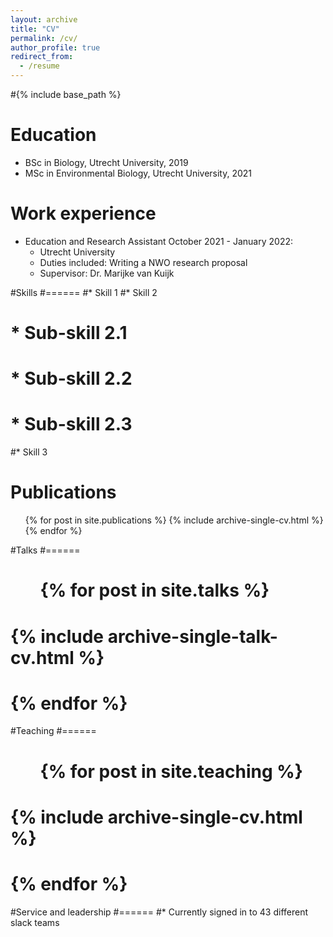 ```yaml
---
layout: archive
title: "CV"
permalink: /cv/
author_profile: true
redirect_from:
  - /resume
---
```


#{% include base_path %}

Education
======
* BSc in Biology, Utrecht University, 2019
* MSc in Environmental Biology, Utrecht University, 2021


Work experience
======
* Education and Research Assistant October 2021 - January 2022: 
  * Utrecht University
  * Duties included: Writing a NWO research proposal
  * Supervisor: Dr. Marijke van Kuijk

  
#Skills
#======
#* Skill 1
#* Skill 2
 # * Sub-skill 2.1
 # * Sub-skill 2.2
 # * Sub-skill 2.3
#* Skill 3

Publications
======
  <ul>{% for post in site.publications %}
    {% include archive-single-cv.html %}
  {% endfor %}</ul>
  
#Talks
#======
 # <ul>{% for post in site.talks %}
 #   {% include archive-single-talk-cv.html %}
 # {% endfor %}</ul>
  
#Teaching
#======
 # <ul>{% for post in site.teaching %}
 #   {% include archive-single-cv.html %}
 # {% endfor %}</ul>
  
#Service and leadership
#======
#* Currently signed in to 43 different slack teams
